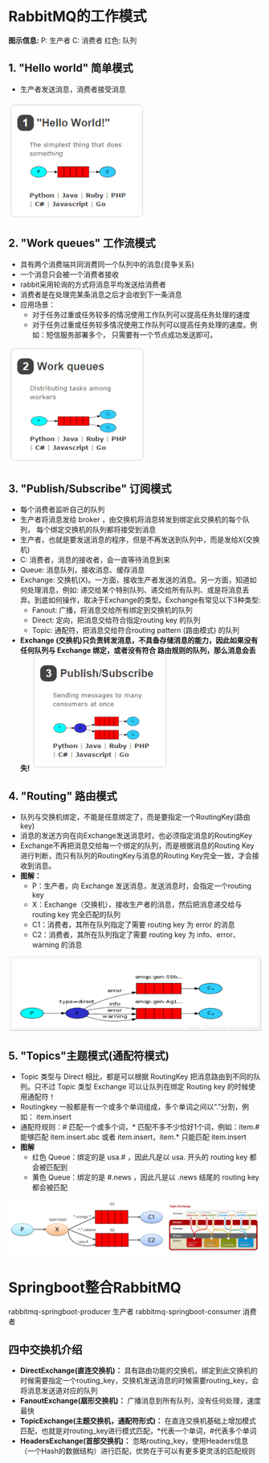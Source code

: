 # RabbitMQ的工作模式
**图示信息:**
P: 生产者
C: 消费者
红色: 队列
## 1. "Hello world" 简单模式
* 生产者发送消息，消费者接受消息

![img.png](image/img.png)

## 2. "Work queues" 工作流模式
* 具有两个消费端共同消费同一个队列中的消息(竞争关系)
* 一个消息只会被一个消费者接收
* rabbit采用轮询的方式将消息平均发送给消费者
* 消费者是在处理完某条消息之后才会收到下一条消息
* 应用场景：
  * 对于任务过重或任务较多的情况使用工作队列可以提高任务处理的速度
  * 对于任务过重或任务较多情况使用工作队列可以提高任务处理的速度。例如：短信服务部署多个，
    只需要有一个节点成功发送即可。

![img_1.png](image/img_1.png)

## 3. "Publish/Subscribe" 订阅模式
* 每个消费者监听自己的队列
* 生产者将消息发给 broker ，由交换机将消息转发到绑定此交换机的每个队列，
  每个绑定交换机的队列都将接受到消息
* 生产者，也就是要发送消息的程序，但是不再发送到队列中，而是发给X(交换机)
* C: 消费者，消息的接收者，会一直等待消息到来
* Queue: 消息队列，接收消息、缓存消息
* Exchange: 交换机(X)。一方面，接收生产者发送的消息。另一方面，知道如何处理消息，例如:
  递交给某个特别队列、递交给所有队列、或是将消息丢弃。到底如何操作，取决于Exchange的类型。Exchange有常见以下3种类型:
  * Fanout: 广播，将消息交给所有绑定到交换机的队列
  * Direct: 定向，把消息交给符合指定routing key 的队列
  * Topic: 通配符，把消息交给符合routing pattern (路由模式) 的队列
* **Exchange (交换机)只负责转发消息，不具备存储消息的能力，因此如果没有任何队列与 Exchange 绑定，或者没有符合
  路由规则的队列，那么消息会丢失!**
![img_3.png](image/img_3.png)

## 4. "Routing" 路由模式
* 队列与交换机绑定，不能是任意绑定了，而是要指定一个RoutingKey(路由key)
* 消息的发送方向在向Exchange发送消息时，也必须指定消息的RoutingKey
* Exchange不再把消息交给每一个绑定的队列，而是根据消息的Routing Key
  进行判断，而只有队列的RoutingKey与消息的Routing Key完全一致，才会接收到消息。
* **图解：**
  * P：生产者，向 Exchange 发送消息，发送消息时，会指定一个routing key
  * X：Exchange（交换机），接收生产者的消息，然后把消息递交给与 routing key 完全匹配的队列
  * C1：消费者，其所在队列指定了需要 routing key 为 error 的消息
  * C2：消费者，其所在队列指定了需要 routing key 为 info、error、warning 的消息

![img_4.png](image/img_4.png)

## 5. "Topics"主题模式(通配符模式)
* Topic 类型与 Direct 相比，都是可以根据 RoutingKey 把消息路由到不同的队列。只不过 Topic 类型
 Exchange 可以让队列在绑定 Routing key 的时候使用通配符！
* Routingkey 一般都是有一个或多个单词组成，多个单词之间以”.”分割，例如： item.insert
* 通配符规则：# 匹配一个或多个词，* 匹配不多不少恰好1个词，例如：item.# 能够匹配 item.insert.abc
   或者 item.insert，item.* 只能匹配 item.insert
* **图解**
  * 红色 Queue：绑定的是 usa.# ，因此凡是以 usa. 开头的 routing key 都会被匹配到
  * 黄色 Queue：绑定的是 #.news ，因此凡是以 .news 结尾的 routing key 都会被匹配

![img_6.png](image/img_6.png)

# Springboot整合RabbitMQ
rabbitmq-springboot-producer 生产者
rabbitmq-springboot-consumer 消费者
## 四中交换机介绍
* **DirectExchange(直连交换机)：** 具有路由功能的交换机，绑定到此交换机的时候需要指定一个routing_key，交换机发送消息的时候需要routing_key，会将消息发送道对应的队列
* **FanoutExchange(扇形交换机)：** 广播消息到所有队列，没有任何处理，速度最快
* **TopicExchange(主题交换机，通配符形式)：** 在直连交换机基础上增加模式匹配，也就是对routing_key进行模式匹配，*代表一个单词，#代表多个单词
* **HeadersExchange(首部交换机)：** 忽略routing_key，使用Headers信息（一个Hash的数据结构）进行匹配，优势在于可以有更多更灵活的匹配规则